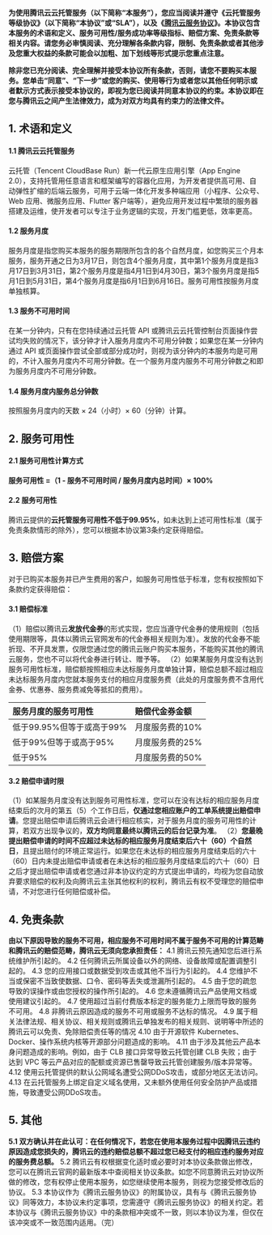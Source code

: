 **为使用腾讯云云托管服务（以下简称“本服务”），您应当阅读并遵守《云托管服务等级协议》（以下简称“本协议”或“SLA”），以及《[腾讯云服务协议](https://cloud.tencent.com/document/product/301/1967)》。本协议包含本服务的术语和定义、服务可用性/服务成功率等级指标、赔偿方案、免责条款等相关内容。请您务必审慎阅读、充分理解各条款内容，限制、免责条款或者其他涉及您重大权益的条款可能会以加粗、加下划线等形式提示您重点注意。**

**除非您已充分阅读、完全理解并接受本协议所有条款，否则，请您不要购买本服务。您单击“同意”、“下一步”或您的购买、使用等行为或者您以其他任何明示或者默示方式表示接受本协议的，即视为您已阅读并同意本协议的约束。本协议即在您与腾讯云之间产生法律效力，成为对双方均具有约束力的法律文件。**

## 1. 术语和定义

#### 1.1 腾讯云云托管服务
云托管（Tencent CloudBase Run）新一代云原生应用引擎（App Engine 2.0），支持托管用任意语言和框架编写的容器化应用，为开发者提供高可用、自动弹性扩缩的后端云服务，可用于云端一体化开发多种端应用（小程序、公众号、Web 应用、微服务应用、Flutter 客户端等），避免应用开发过程中繁琐的服务器搭建及运维，使开发者可以专注于业务逻辑的实现，开发门槛更低，效率更高。
#### 1.2 服务月度
服务月度是指您购买本服务的服务期限所包含的各个自然月度，如您购买三个月本服务，服务开通之日为3月17日，则包含4个服务月度，其中第1个服务月度是指3月17日到3月31日，第2个服务月度是指4月1日到4月30日，第3个服务月度是指5月1日到5月31日，第4个服务月度是指6月1日到6月16日。服务可用性按服务月度单独核算。

#### 1.3 服务不可用时间
在某一分钟内，只有在您持续通过云托管 API 或腾讯云云托管控制台页面操作尝试均失败的情况下，该分钟才计入服务月度内不可用分钟数；如果您在某一分钟内通过 API 或页面操作尝试全部或部分成功时，则视为该分钟内的本服务均是可用的，不计入服务月度内不可用分钟数。在一个服务月度内服务不可用分钟数之和即为服务月度内不可用分钟数。

#### 1.4 服务月度内服务总分钟数

按照服务月度内的天数 × 24（小时）× 60（分钟）计算。


## 2. 服务可用性

#### 2.1 服务可用性计算方式

**服务可用性 =（1 - 服务不可用时间 / 服务月度内总时间）× 100%**

#### 2.2 服务可用性

腾讯云提供的**云托管服务可用性不低于99.95%**，如未达到上述可用性标准（属于免责条款情形的除外），您可以根据本协议第3条约定获得赔偿。

## 3. 赔偿方案

对于已购买本服务并已产生费用的客户，如服务可用性低于标准，您有权按照如下条款约定获得赔偿：

#### 3.1 赔偿标准

（1）赔偿以腾讯云**发放代金券**的形式实现，您应当遵守代金券的使用规则（包括使用期限等，具体以腾讯云官网发布的代金券相关规则为准）。发放的代金券不能折现、不开具发票，仅限您通过您的腾讯云账户购买本服务，不能购买其他的腾讯云服务，您也不可以将代金券进行转让、赠予等。
（2）如果某服务月度没有达到服务可用性标准，赔偿额按照相应未达标服务月度单独计算，赔偿总额不超过相应未达标服务月度内您就本服务支付的相应月度服务费（此处的月度服务费不含用代金券、优惠券、服务费减免等抵扣的费用）。

| 服务月度的服务可用性      | 赔偿代金券金额  |
| :------------------------ | :-------------- |
| 低于99.95%但等于或高于99% | 月度服务费的10% |
| 低于99%但等于或高于95%    | 月度服务费的25% |
| 低于95%                   | 月度服务费的50% |

#### 3.2 赔偿申请时限

（1）如某服务月度没有达到服务可用性标准，您可以在没有达标的相应服务月度结束后的次月的第五（5）个工作日后，**仅通过您相应账户的工单系统提出赔偿申请**。您提出赔偿申请后腾讯云会进行相应核实，对于服务月度的服务可用性的计算，若双方出现争议的，**双方均同意最终以腾讯云的后台记录为准**。
（2）**您最晚提出赔偿申请的时间不应超过未达标的相应服务月度结束后六十（60）个自然日**，且提出赔付的环境正常运行。如果您在未达标的相应服务月度结束后的六十（60）日内未提出赔偿申请或者在未达标的相应服务月度结束后的六十（60）日之后才提出赔偿申请或者您通过非本协议约定的方式提出申请的，均视为您自动放弃要求赔偿的权利及向腾讯云主张其他权利的权利，腾讯云有权不受理您的赔偿申请，不对您进行任何赔偿或补偿。

## 4. 免责条款

**由以下原因导致的服务不可用，相应服务不可用时间不属于服务不可用的计算范畴和腾讯云的赔偿范畴，腾讯云无须向您承担责任：**
4.1 腾讯云预先通知您后进行系统维护所引起的。
4.2 任何腾讯云所属设备以外的网络、设备故障或配置调整引起的。
4.3 您的应用接口或数据受到攻击或其他不当行为引起的。
4.4 您维护不当或保密不当致使数据、口令、密码等丢失或泄漏所引起的。
4.5 由于您的疏忽导致的误操作或由您授权的操作所引起的。
4.6 您未遵循腾讯云产品使用文档或使用建议引起的。
4.7 使用超过当前付费版本标定的服务能力上限而导致的服务不可用。
4.8 非腾讯云原因造成的服务不可用或服务不达标的情况。
4.9 属于相关法律法规、相关协议、相关规则或腾讯云单独发布的相关规则、说明等中所述的腾讯云可以免责、免除赔偿责任等的情况
4.10 由于开源软件 Kubernetes、 Docker、操作系统内核等开源部分问题造成的影响。
4.11 由于涉及其他云产品本身问题造成的影响。例如，由于 CLB 接口异常导致云托管创建 CLB 失败；由于达到 VPC 等云产品对应的配额或资源已售罄导致云托管创建服务/版本异常等。
4.12 使用云托管提供的默认公网域名遭受公网DDoS攻击，或部分地区无法访问。
4.13 在云托管服务上绑定自定义域名使用，又未额外使用任何安全防护产品或措施，导致遭受公网DDoS攻击。





## 5. 其他

**5.1 双方确认并在此认可：在任何情况下，若您在使用本服务过程中因腾讯云违约原因造成您损失的，腾讯云的违约赔偿总额不超过您已经支付的相应违约服务对应的服务费总额。**
5.2 腾讯云有权根据变化适时或必要时对本协议条款做出修改，您可以在腾讯云官网的最新版本中查阅相关协议条款。如您不同意腾讯云对协议所做的修改，您有权停止使用本服务，如您继续使用本服务，则视为您接受修改后的协议。
5.3 本协议作为《腾讯云服务协议》的附属协议，具有与《腾讯云服务协议》同等效力，本协议未约定事项，您需遵守《腾讯云服务协议》的相关约定。若本协议与《腾讯云服务协议》中的条款相冲突或不一致，则以本协议为准，但仅在该冲突或不一致范围内适用。（完）
